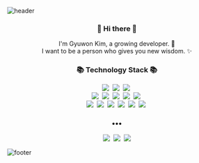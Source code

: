 ![header](https://capsule-render.vercel.app/api?type=slice&color=30A9DE&height=170&section=header&text=Welcome&fontColor=090707&fontAlignX=45&fontAlignY=65&fontSize=100)


<h3 align="center"> 👋 Hi there 👋 </h3>
<p align="center">
I'm Gyuwon Kim, a growing developer. 🌱 <br>
I want to be a person who gives you new wisdom. ✨
</p>
<h3 align="center">📚 Technology Stack 📚</h3>
<p align="center">
  <img src="https://img.shields.io/badge/-C-orange"/>&nbsp
  <img src="https://img.shields.io/badge/-Cpp-blueviolet"/>&nbsp  
  <img src="https://img.shields.io/badge/-Python-blue"/>&nbsp
  <br>
  <img src="https://img.shields.io/badge/-Docker-blue"/>&nbsp
  <img src="https://img.shields.io/badge/-STM32-blue"/>&nbsp
  <img src="https://img.shields.io/badge/-OpenCV-yellow"/>&nbsp
  <img src="https://img.shields.io/badge/-Linux-blueviolet"/>&nbsp
  <img src="https://img.shields.io/badge/-ROS1-blueviolet"/>&nbsp
  <br>
  <img src="https://img.shields.io/badge/-MySQL-navy"/>&nbsp
  <img src="https://img.shields.io/badge/-MariaDB-navy"/>&nbsp
  <img src="https://img.shields.io/badge/-AWS-black"/>&nbsp
  <img src="https://img.shields.io/badge/-Git-black"/>&nbsp
  <img src="https://img.shields.io/badge/-bash-blue"/>&nbsp
  <img src="https://img.shields.io/badge/-Vim-blue"/>&nbsp

</p>

<h3 align="center">•••</h3>

<p align="center">
  <a href="https://blog.naver.com/exitdoor4/"><img src="https://img.shields.io/badge/Tech%20Blog-262626?style=flat-square&logo=D-Wave Systems&logoColor=white&link=https://blog.naver.com/exitdoor4"/></a>&nbsp
  <a href="https://exitdoor4.tistory.com/"><img src="https://img.shields.io/badge/Tech%20Blog-11B48A?style=flat-square&logo=Vimeo&logoColor=white&link=https://exitdoor4.tistory.com/"/></a>&nbsp
  <a href="mailto:exitdoor21@gmail.com"><img src="https://img.shields.io/badge/Gmail-d14836?style=flat-square&logo=Gmail&logoColor=white&link=mailto:exitdoor21@gmail.com"/></a>
  
</p>

![footer](https://capsule-render.vercel.app/api?type=slice&color=EFDC05&height=100&section=footer)
